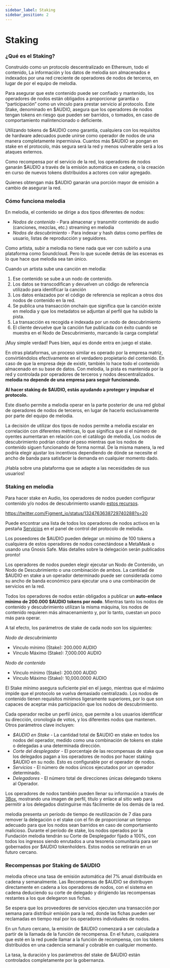 ```yaml
---
sidebar_label: Staking
sidebar_position: 2
---
```


# Staking

### ¿Qué es el Staking?

Construido como un protocolo descentralizado en Ethereum, todo el contenido, La información y los datos de melodia son almacenados e indexados por una red creciente de operadores de nodos de terceros, en lugar de por el equipo de melodia.

Para asegurar que este contenido puede ser confiado y mantenido, los operadores de nodos están obligados a proporcionar garantía o “participación” como un vínculo para prestar servicio al protocolo. Este Stake, denominado en $AUDIO, asegura que los operadores de nodos tengan tokens en riesgo que pueden ser barridos, o tomados, en caso de comportamiento malintencionado o deficiente.

Utilizando tokens de $AUDIO como garantía, cualquiera con los requisitos de hardware adecuados puede unirse como operador de nodos de una manera completamente inpermisiva. Cuantos más $AUDIO se pongan en stake en el protocolo, más segura será la red y menos vulnerable será a los ataques externos.

Como recompensa por el servicio de la red, los operadores de nodos ganarán $AUDIO a través de la emisión automática en cadena, o la creación en curso de nuevos tokens distribuidos a actores con valor agregado.

Quienes obtengan más $AUDIO ganarán una porción mayor de emisión a cambio de asegurar la red.

### Cómo funciona melodia

En melodia, el contenido se dirige a dos tipos diferentes de nodos:

- _Nodos de contenido_ - Para almacenar y transmitir contenido de audio \(canciones, mezclas, etc.\) streaming en melodia
- _Nodos de descubrimiento_ - Para indexar y hash datos como perfiles de usuario, listas de reproducción y seguidores.

Como artista, subir a melodia no tiene nada que ver con subirlo a una plataforma como Soundcloud. Pero lo que sucede detrás de las escenas es lo que hace que melodia sea tan único.

Cuando un artista sube una canción en melodia:

1. Ese contenido se sube a un nodo de contenido.
2. Los datos se transcodifican y devuelven un código de referencia utilizado para identificar la canción
3. Los datos enlazados por el código de referencia se replican a otros dos nodos de contenido en la red.
4. Se publica una transacción onchain que significa que la canción existe en melodia y que los metadatos se adjuntan al perfil que ha subido la pista.
5. La transacción es recogida e indexada por un nodo de descubrimiento
6. El cliente devuelve que la canción fue publicada con éxito cuando se muestra en el Nodo de Descubrimiento, marcando la carga completa!

¡Muy simple verdad! Pues bien, aquí es donde entra en juego el stake.

En otras plataformas, un proceso similar es operado por la empresa matriz, convirtiéndolos efectivamente en el verdadero propietario del contenido. En caso de que la empresa deje de existir, también lo hace todo el contenido almacenado en su base de datos. Con melodia, la pista es mantenida por la red y controlada por operadores de terceros y nodos descentralizados. **melodia no depende de una empresa para seguir funcionando**.

**Al hacer staking de $AUDIO, estás ayudando a proteger y impulsar el protocolo.**

Este diseño permite a melodia operar en la parte posterior de una red global de operadores de nodos de terceros, en lugar de hacerlo exclusivamente por parte del equipo de melodia.

La decisión de utilizar dos tipos de nodos permite a melodia escalar en correlación con diferentes métricas, lo que significa que si el número de oyentes aumentaran en relación con el catálogo de melodia, Los nodos de descubrimiento podrían cobrar el peso mientras que los nodos de contenido siguen funcionando de forma normal. De la misma manera, la red podría elegir ajustar los incentivos dependiendo de dónde se necesite el ancho de banda para satisfacer la demanda en cualquier momento dado.

¡Habla sobre una plataforma que se adapte a las necesidades de sus usuarios!

### **Staking en melodia**

Para hacer stake en Audio, los operadores de nodos pueden configurar contenido y/o nodos de descubrimiento usando [estos recursos](https://github.com/melodiaProject/melodia-protocol/wiki/Staking-Resources).

https://twitter.com/Figment_io/status/1324763638729740288?s=20

Puede encontrar una lista de todos los operadores de nodos activos en la pestaña [Servicios](https://dashboard.melodia.org/services) en el panel de control del protocolo de melodia.

Los poseedores de $AUDIO pueden delegar un mínimo de 100 tokens a cualquiera de estos operadores de nodos conectándose a MetaMask o usando una Gnosis Safe. Más detalles sobre la delegación serán publicados pronto!

Los operadores de nodos pueden elegir ejecutar un Nodo de Contenido, un Nodo de Descubrimiento o una combinación de ambos. La cantidad de $AUDIO en stake a un operador determinado puede ser considerada como su ancho de banda económico para ejecutar una o una combinación de servicios en la red.

Todos los operadores de nodos están obligados a publicar un **auto-enlace mínimo de 200.000 $AUDIO tokens por nodo**. Mientras tanto los nodos de contenido y descubrimiento utilizan la misma máquina, los nodos de contenido requieren más almacenamiento y, por lo tanto, cuestan un poco más para operar.

A tal efecto, los parámetros de stake de cada nodo son los siguientes:

_Nodo de descubrimiento_

- Vínculo mínimo (Stake): 200.000 AUDIO
- Vínculo Máximo (Stake): 7,000.000 AUDIO

_Nodo de contenido_

- Vínculo mínimo (Stake): 200.000 AUDIO
- Vínculo Máximo (Stake): 10,000.0000 AUDIO

El Stake mínimo asegura suficiente piel en el juego, mientras que el máximo impide que el protocolo se vuelva demasiado centralizado. Los nodos de contenido tienen requisitos mínimos ligeramente superiores, por lo que son capaces de aceptar más participación que los nodos de descubrimiento.

Cada operador recibe un perfil único, que permite a los usuarios identificar su dirección, cronología de votos, y los diferentes nodos que mantenen. Otros parámetros clave incluyen:

- _$AUDIO en Stake_ - La cantidad total de $AUDIO en stake en todos los nodos del operador, medido como una combinación de tokens en stake o delegadas a una determinada dirección.
- _Corte del desplegador_ - El porcentaje de las recompensas de stake que los delegados pagan a los operadores de nodos por hacer staking $AUDIO en su nodo. Esto es configurable por el operador de nodos.
- _Servicios_ - El número de nodos únicos ejecutados por un operador determinado.
- _Delegadores_ - El número total de direcciones únicas delegando tokens al Operador.

Los operadores de nodos también pueden llenar su información a través de [3Box](https://3box.io/), mostrando una imagen de perfil, título y enlace al sitio web para permitir a los delegados distinguirse más fácilmente de los demás de la red.

melodia presenta un período de tiempo de reutilización de 7 días para remover la delegación o el stake con el fin de proporcionar un tiempo adecuado para que los nodos sean barridos en caso de comportamiento malicioso. Durante el período de stake, los nodos operados por la Fundación melodia tendrán su Corte de Desplegador fijado a 100%, con todos los ingresos siendo enrutados a una tesorería comunitaria para ser gobernados por $AUDIO tokenholders. Estos nodos se retirarán en un futuro cercano.

### **Recompensas por Staking de $AUDIO**

melodia ofrece una tasa de emisión automática del 7% anual distribuida en cadena y semanalmente. Las Recompensas de $AUDIO se distribuyen directamente en cadena a los operadores de nodos, con el sistema en cadena deduciendo su corte de delegado y dirigiendo las recompensas restantes a los que delegaron sus fichas.

Se espera que los proveedores de servicios ejecuten una transacción por semana para distribuir emisión para la red, donde las fichas pueden ser reclamadas en tiempo real por los operadores individuales de nodos.

En un futuro cercano, la emisión de $AUDIO comenzará a ser calculada a partir de la llamada de la función de recompensa. En el futuro, cualquiera que esté en la red puede llamar a la función de recompensa, con los tokens distribuidos en una cadencia semanal y cobrable en cualquier momento.

La tasa, la duración y los parámetros del stake de $AUDIO están controlados completamente por la gobernanza.
